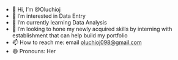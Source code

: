 - 👋 Hi, I’m @Oluchioj
- 👀 I’m interested in Data Entry
- 🌱 I’m currently learning Data Analysis
- 💞️ I’m looking to hone my newly acquired skills by interning with establishment that can help build my portfolio
- 📫 How to reach me: email oluchioj098@gmail.com
- 😄 Pronouns: Her

<!---
Oluchioj/Oluchioj is a ✨ special ✨ repository because its `README.md` (this file) appears on your GitHub profile.
You can click the Preview link to take a look at your changes.
--->
